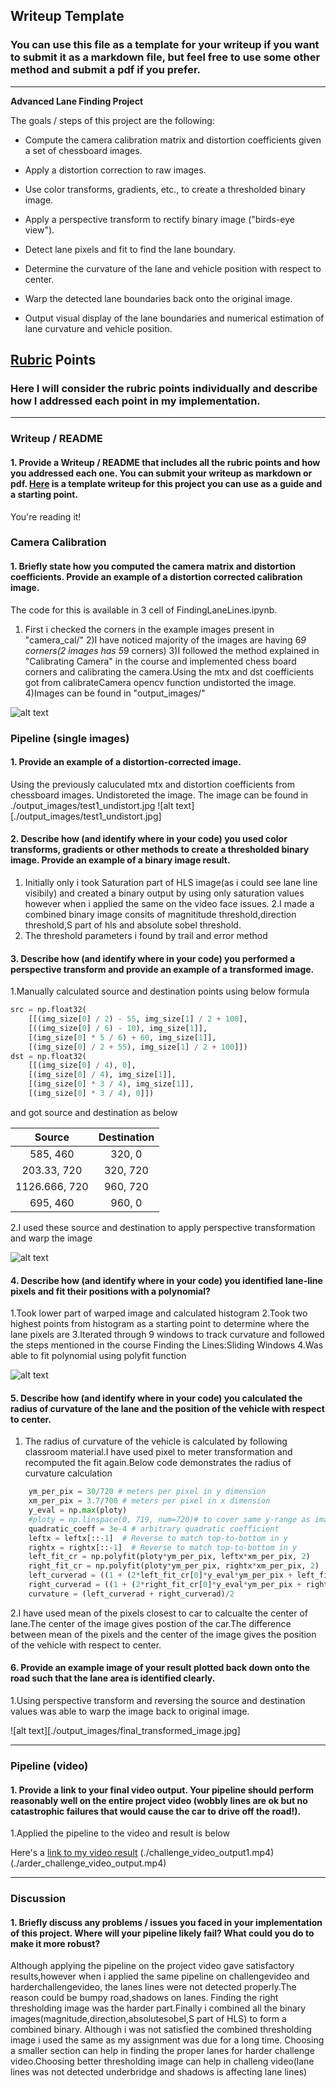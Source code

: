 ## Writeup Template

### You can use this file as a template for your writeup if you want to submit it as a markdown file, but feel free to use some other method and submit a pdf if you prefer.

---

**Advanced Lane Finding Project**

The goals / steps of this project are the following:

* Compute the camera calibration matrix and distortion coefficients given a set of chessboard images.
* Apply a distortion correction to raw images.

* Use color transforms, gradients, etc., to create a thresholded binary image.

* Apply a perspective transform to rectify binary image ("birds-eye view").

* Detect lane pixels and fit to find the lane boundary.

* Determine the curvature of the lane and vehicle position with respect to center.

* Warp the detected lane boundaries back onto the original image.
* Output visual display of the lane boundaries and numerical estimation of lane curvature and vehicle position.


[//]: # (Image References)

[image1]: ./examples/undistort_output.png "Undistorted"
[image2]: ./test_images/test1.jpg "Road Transformed"
[image3]: ./examples/binary_combo_example.jpg "Binary Example"
[image4]: ./examples/warped_straight_lines.jpg "Warp Example"
[image5]: ./examples/color_fit_lines.jpg "Fit Visual"
[image6]: ./examples/example_output.jpg "Output"
[video1]: ./project_video.mp4 "Video"

## [Rubric](https://review.udacity.com/#!/rubrics/571/view) Points

### Here I will consider the rubric points individually and describe how I addressed each point in my implementation.  

---

### Writeup / README

#### 1. Provide a Writeup / README that includes all the rubric points and how you addressed each one.  You can submit your writeup as markdown or pdf.  [Here](https://github.com/udacity/CarND-Advanced-Lane-Lines/blob/master/writeup_template.md) is a template writeup for this project you can use as a guide and a starting point.  

You're reading it!

### Camera Calibration

#### 1. Briefly state how you computed the camera matrix and distortion coefficients. Provide an example of a distortion corrected calibration image.
The code for this is available in 3 cell of FindingLaneLines.ipynb.
1) First i checked the corners in the example images present in "camera_cal/"
2)I have noticed majority of the images are having 6*9 corners(2 images has 5*9 corners)
3)I followed the method explained in "Calibrating Camera" in the course and implemented chess board corners and calibrating the camera.Using the mtx and dst coefficients got from calibrateCamera opencv function undistorted the image.
4)Images can be found in "output_images/"
 

![alt text][image1]

### Pipeline (single images)

#### 1. Provide an example of a distortion-corrected image.
Using the previously caluculated mtx and distortion coefficients from chessboard images. Undistoreted the image.
The image can be found in ./output_images/test1_undistort.jpg
![alt text][./output_images/test1_undistort.jpg]
#### 2. Describe how (and identify where in your code) you used color transforms, gradients or other methods to create a thresholded binary image.  Provide an example of a binary image result.
1. Initially only i took Saturation part of HLS image(as i could see lane line visibily) and created a binary output by using only saturation values however when i applied the same on the video face issues.
2.I made a combined binary image consits of magnititude threshold,direction threshold,S part of hls and absolute sobel threshold.
3. The threshold parameters i found by trail and error method
#### 3. Describe how (and identify where in your code) you performed a perspective transform and provide an example of a transformed image.

1.Manually calculated source and destination points using below formula
```python
src = np.float32(
    [[(img_size[0] / 2) - 55, img_size[1] / 2 + 100],
    [((img_size[0] / 6) - 10), img_size[1]],
    [(img_size[0] * 5 / 6) + 60, img_size[1]],
    [(img_size[0] / 2 + 55), img_size[1] / 2 + 100]])
dst = np.float32(
    [[(img_size[0] / 4), 0],
    [(img_size[0] / 4), img_size[1]],
    [(img_size[0] * 3 / 4), img_size[1]],
    [(img_size[0] * 3 / 4), 0]])
```
and got source and destination as below


| Source        | Destination   | 
|:-------------:|:-------------:| 
| 585, 460      | 320, 0        | 
| 203.33, 720   | 320, 720      |
| 1126.666, 720 | 960, 720      |
| 695, 460      | 960, 0        |
2.I used these source and destination to apply perspective transformation and warp the image

![alt text][image4]

#### 4. Describe how (and identify where in your code) you identified lane-line pixels and fit their positions with a polynomial?

1.Took lower part of warped image and calculated histogram
2.Took two highest points from histogram as a starting point to determine where the lane pixels are
3.Iterated through 9 windows to track curvature and followed the steps mentioned in the course Finding the Lines:Sliding Windows
4.Was able to fit polynomial using polyfit function

![alt text][image5]

#### 5. Describe how (and identify where in your code) you calculated the radius of curvature of the lane and the position of the vehicle with respect to center.
1. The radius of curvature of the vehicle is calculated by following classroom material.I have used pixel to meter transformation and recomputed the fit again.Below code demonstrates the radius of curvature calculation
```python
    ym_per_pix = 30/720 # meters per pixel in y dimension
    xm_per_pix = 3.7/700 # meters per pixel in x dimension
    y_eval = np.max(ploty)
    #ploty = np.linspace(0, 719, num=720)# to cover same y-range as image
    quadratic_coeff = 3e-4 # arbitrary quadratic coefficient
    leftx = leftx[::-1]  # Reverse to match top-to-bottom in y
    rightx = rightx[::-1]  # Reverse to match top-to-bottom in y
    left_fit_cr = np.polyfit(ploty*ym_per_pix, leftx*xm_per_pix, 2)
    right_fit_cr = np.polyfit(ploty*ym_per_pix, rightx*xm_per_pix, 2)
    left_curverad = ((1 + (2*left_fit_cr[0]*y_eval*ym_per_pix + left_fit_cr[1])**2)**1.5) / np.absolute(2*left_fit_cr[0])
    right_curverad = ((1 + (2*right_fit_cr[0]*y_eval*ym_per_pix + right_fit_cr[1])**2)**1.5) / np.absolute(2*right_fit_cr[0])
    curvature = (left_curverad + right_curverad)/2
```
2.I have used mean of the pixels closest to car to calcualte the center of lane.The center of the image gives postion of the car.The difference between mean of the pixels and the center of the image gives the position of the vehicle with respect to center.



#### 6. Provide an example image of your result plotted back down onto the road such that the lane area is identified clearly.

1.Using perspective transform and reversing the source and destination values was able to warp the image back to original image.

![alt text][./output_images/final_transformed_image.jpg]

---

### Pipeline (video)

#### 1. Provide a link to your final video output.  Your pipeline should perform reasonably well on the entire project video (wobbly lines are ok but no catastrophic failures that would cause the car to drive off the road!).

1.Applied the pipeline to the video and result is below

Here's a [link to my video result](./project_video_output.mp4)
(./challenge_video_output1.mp4)
(./arder_challenge_video_output.mp4)

---

### Discussion

#### 1. Briefly discuss any problems / issues you faced in your implementation of this project.  Where will your pipeline likely fail?  What could you do to make it more robust?

Although applying the pipeline on the project video gave satisfactory results,however when i applied the same pipeline on challengevideo and harderchallengevideo, the lanes lines were not detected properly.The reason could be bumpy road,shadows on lanes.
Finding the right thresholding image was the harder part.Finally i combined all the binary images(magnitude,direction,absolutesobel,S part of HLS) to form a combined binary. Although i was not satisfied the combined thresholding image i used the same as my assignment was due for a long time.
Choosing a smaller section can help in finding the proper lanes for harder challenge video.Choosing better thresholding image can help in challeng video(lane lines was not detected underbridge and shadows is affecting lane lines)

